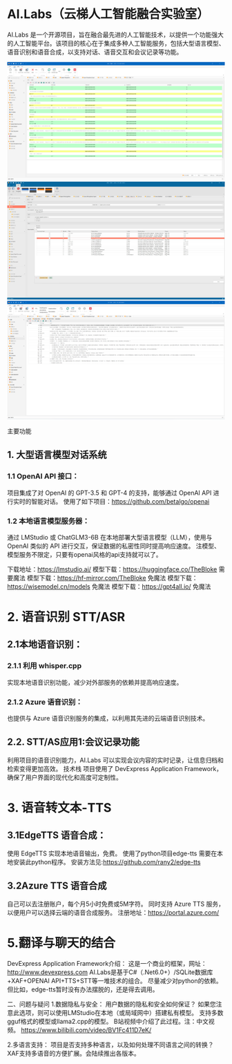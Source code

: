 # AI.Labs（云梯人工智能融合实验室）

AI.Labs 是一个开源项目，旨在融合最先进的人工智能技术，以提供一个功能强大的人工智能平台。该项目的核心在于集成多种人工智能服务，包括大型语言模型、语音识别和语音合成，以支持对话、语音交互和会议记录等功能。

![聊天界面](https://github.com/tylike/AI.Labs/blob/master/AI.Labs.Win/Images/AI.Labs.Chat.png)
![聊天设置](https://github.com/tylike/AI.Labs/blob/master/AI.Labs.Win/Images/ChatSettings.png)
![有声书籍](https://github.com/tylike/AI.Labs/blob/master/AI.Labs.Win/Images/AudioBook.png)

主要功能
## 1. 大型语言模型对话系统
### 1.1 OpenAI API 接口： 
项目集成了对 OpenAI 的 GPT-3.5 和 GPT-4 的支持，能够通过 OpenAI API 进行实时的智能对话。
使用了如下项目：https://github.com/betalgo/openai
### 1.2 本地语言模型服务器： 
通过 LMStudio 或 ChatGLM3-6B 在本地部署大型语言模型（LLM），使用与 OpenAI 类似的 API 进行交互，保证数据的私密性同时提高响应速度。
注模型、模型服务不限定，只要有openai风格的api支持就可以了。

下载地址：https://lmstudio.ai/ 
模型下载：https://huggingface.co/TheBloke 需要魔法 
模型下载：https://hf-mirror.com/TheBloke 免魔法 
模型下载：https://wisemodel.cn/models 免魔法 
模型下载：https://gpt4all.io/ 免魔法 

# 2. 语音识别 STT/ASR
## 2.1本地语音识别： 
### 2.1.1 利用 whisper.cpp 
实现本地语音识别功能，减少对外部服务的依赖并提高响应速度。

### 2.1.2 Azure 语音识别： 
也提供与 Azure 语音识别服务的集成，以利用其先进的云端语音识别技术。

## 2.2. STT/AS应用1:会议记录功能
利用项目的语音识别能力，AI.Labs 可以实现会议内容的实时记录，让信息归档和检索变得更加高效。
技术栈
项目使用了 DevExpress Application Framework，确保了用户界面的现代化和高度可定制性。



# 3. 语音转文本-TTS
## 3.1EdgeTTS 语音合成： 
使用 EdgeTTS 实现本地语音输出，免费。
使用了python项目edge-tts
需要在本地安装此python程序。
安装方法见:https://github.com/rany2/edge-tts
## 3.2Azure TTS 语音合成
自己可以去注册账户，每个月5小时免费或5M字符。
同时支持 Azure TTS 服务，以便用户可以选择云端的语音合成服务。
注册地址：https://portal.azure.com/




# 5.翻译与聊天的结合

DevExpress Application Framework介绍：
这是一个商业的框架，网址：http://www.devexpress.com
AI.Labs是基于C#（.Net6.0+）/SQLite数据库+XAF+OPENAI API+TTS+STT等一堆技术的组合。
尽量减少对python的依赖。但比如，edge-tts暂时没有办法摆脱的，还是得去调用。


二、问题与疑问
1.数据隐私与安全： 用户数据的隐私和安全如何保证？
如果您注意此选项，则可以使用LMStudio在本地（或局域网中）搭建私有模型。
支持多数gguf格式的模型或llama2.cpp的模型。
B站视频中介绍了此过程。注：中文视频。
https://www.bilibili.com/video/BV1Fc411D7eK/

2.多语言支持： 项目是否支持多种语言，以及如何处理不同语言之间的转换？
XAF支持多语音的方便扩展。会陆续推出各版本。
